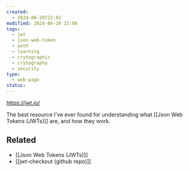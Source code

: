 ```yaml
---
created:
  - 2024-06-20T22:02
modified: 2024-06-20 22:06
tags:
  - jwt
  - json-web-token
  - auth
  - learning
  - crytographic
  - crytography
  - security
type:
  - web-page
status: 
---
```

https://jwt.io/

The best resource I've ever found for understanding what [[Json Web Tokens (JWTs)]] are, and how they work.

## Related 

* [[Json Web Tokens (JWTs)]]
* [[jwt-checkout (github repo)]]